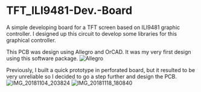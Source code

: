 # TFT_ILI9481-Dev.-Board
A simple developing board for a TFT screen based on ILI9481 graphic controller. 
I designed up this circuit to develop some libraries for this graphical controller.

This PCB was design using Allegro and OrCAD. It was my very first design using this software package.
![Allegro](https://user-images.githubusercontent.com/48243879/125199786-ca602080-e25f-11eb-8407-387dceebd20b.jpg)


Previously, I built a quick prototype in perforated board, but it resulted to be very unreliable so I decided to go a step further
and design the PCB.
![IMG_20181104_203824](https://user-images.githubusercontent.com/48243879/125199855-0eebbc00-e260-11eb-9726-28981b0b1069.jpg)
![IMG_20181118_180840](https://user-images.githubusercontent.com/48243879/125199945-73a71680-e260-11eb-8220-50dab982c701.jpg)
